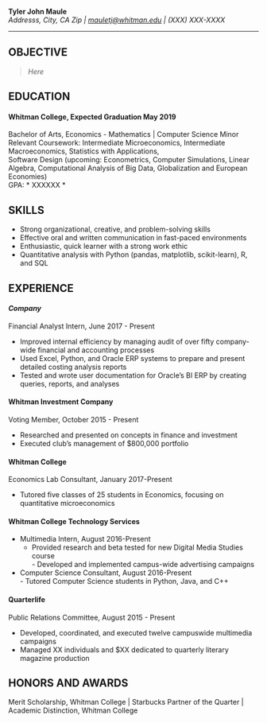 **Tyler John Maule**  
*Addresss, City, CA Zip | mauletj@whitman.edu | (XXX) XXX-XXXX*  

---

## **OBJECTIVE**  
> *Here*  

## **EDUCATION**  
#### Whitman College, Expected Graduation May 2019  
Bachelor of Arts, Economics - Mathematics | Computer Science Minor  
Relevant Coursework: Intermediate Microeconomics, Intermediate Macroeconomics, Statistics with Applications,  
Software Design (upcoming: Econometrics, Computer Simulations, Linear Algebra, Computational Analysis of Big Data, Globalization and European Economies)  
GPA: * XXXXXX *  
 
## **SKILLS**
-  Strong organizational, creative, and problem-solving skills  
-  Effective oral and written communication in fast-paced environments  
-  Enthusiastic, quick learner with a strong work ethic  
-  Quantitative analysis with Python (pandas, matplotlib, scikit-learn), R, and SQL  
  
  
## **EXPERIENCE**  
#### *Company*  
Financial Analyst Intern, June 2017 - Present
-  Improved internal efficiency by managing audit of over fifty company-wide financial and accounting processes
-  Used Excel, Python, and Oracle ERP systems to prepare and present detailed costing analysis reports
-  Tested and wrote user documentation for Oracle’s BI ERP by creating queries, reports, and analyses
  
  
  
#### Whitman Investment Company  
Voting Member, October 2015 - Present
-  Researched and presented on concepts in finance and investment
-  Executed club’s management of $800,000 portfolio
  
  
  
#### Whitman College  
Economics Lab Consultant, January 2017-Present  
-  Tutored five classes of 25 students in Economics, focusing on quantitative microeconomics 
  
  
  
#### Whitman College Technology Services  
+ Multimedia Intern, August 2016-Present
    -  Provided research and beta tested for new Digital Media Studies course  
 	  -  Developed and implemented campus-wide advertising campaigns  
+ Computer Science Consultant, August 2016-Present  
 	  -  Tutored Computer Science students in Python, Java, and C++  
  
  
  
#### Quarterlife  
Public Relations Committee, August 2015 - Present
-  Developed, coordinated, and executed twelve campuswide multimedia campaigns 
-  Managed XX individuals and $XX dedicated to quarterly literary magazine production
  
  
## **HONORS AND AWARDS**  
Merit Scholarship, Whitman College | Starbucks Partner of the Quarter | Academic Distinction, Whitman College 
